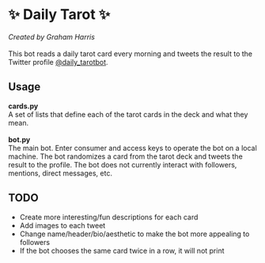 # ✨ Daily Tarot ✨

*Created by Graham Harris* \
\
This bot reads a daily tarot card every morning and tweets the result to the Twitter profile [@daily_tarotbot](https://twitter.com/daily_tarotbot).

## Usage

**cards.py**\
A set of lists that define each of the tarot cards in the deck and what they mean.\
\
**bot.py**\
The main bot. Enter consumer and access keys to operate the bot on a local machine. The bot randomizes a card from the tarot deck and tweets the result to the profile. The bot does not currently interact with followers, mentions, direct messages, etc.

## TODO
* Create more interesting/fun descriptions for each card
* Add images to each tweet
* Change name/header/bio/aesthetic to make the bot more appealing to followers
* If the bot chooses the same card twice in a row, it will not print
